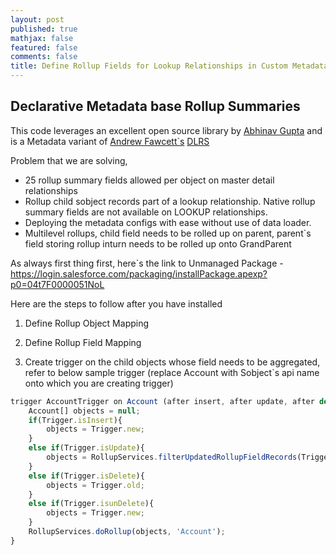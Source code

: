 ```yaml
---
layout: post
published: true
mathjax: false
featured: false
comments: false
title: Define Rollup Fields for Lookup Relationships in Custom Metadata
---
```

## Declarative Metadata base Rollup Summaries

This code leverages an excellent open source library by [Abhinav Gupta](https://twitter.com/abhinavguptas) and is a Metadata variant of [Andrew Fawcett\`s](https://twitter.com/andyinthecloud) [DLRS](https://github.com/afawcett/declarative-lookup-rollup-summaries) 

Problem that we are solving,

- 25 rollup summary fields allowed per object on master detail relationships
- Rollup child sobject records part of a lookup relationship. Native rollup summary fields are not available on LOOKUP relationships.
- Deploying the metadata configs with ease without use of data loader.
- Multilevel rollups, child field needs to be rolled up on parent, parent\`s field storing rollup inturn needs to be rolled up onto GrandParent

As always first thing first, here\`s the link to Unmanaged Package - https://login.salesforce.com/packaging/installPackage.apexp?p0=04t7F0000051NoL

Here are the steps to follow after you have installed 

1. Define Rollup Object Mapping


2. Define Rollup Field Mapping


3. Create trigger on the child objects whose field needs to be aggregated, refer to below sample trigger (replace Account with Sobject\`s api name onto which you are creating trigger)

```javascript
trigger AccountTrigger on Account (after insert, after update, after delete, after undelete) {
    Account[] objects = null;  
    if(Trigger.isInsert){
        objects = Trigger.new;        
    }
    else if(Trigger.isUpdate){
        objects = RollupServices.filterUpdatedRollupFieldRecords(Trigger.new, Trigger.oldMap, 'Account');        
    }    
    else if(Trigger.isDelete){
        objects = Trigger.old;
    }    
    else if(Trigger.isunDelete){
        objects = Trigger.new;
    }
    RollupServices.doRollup(objects, 'Account');
}
```
